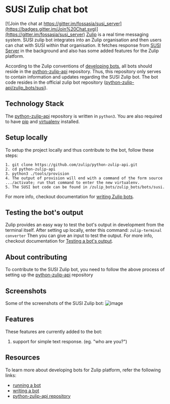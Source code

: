 # SUSI Zulip chat bot
[![Join the chat at https://gitter.im/fossasia/susi_server](https://badges.gitter.im/Join%20Chat.svg)](https://gitter.im/fossasia/susi_server)
[Zulip](https://zulipchat.com/) is a real time messaging system. SUSI zulip bot integrates into an Zulip organisation and then users can chat with SUSI within that organisation. It fetches response from [SUSI Server](https://github.com/fossasia/susi_server) in the background and also has some added features for the Zulip platform.

According to the Zulip conventions of [developing bots](https://zulipchat.com/api/writing-bots#installing-a-development-version-of-the-zulip-bots-package), all bots should reside in the [python-zulip-api](https://github.com/zulip/python-zulip-api) repository. Thus, this repository only serves to contain information and updates regarding the SUSI Zulip bot. The bot code resides in the official zulip bot repository ([python-zulip-api/zulip_bots/susi](https://github.com/zulip/python-zulip-api/tree/master/zulip_bots/zulip_bots/bots/susi)).

## Technology Stack
The [python-zulip-api](https://github.com/zulip/python-zulip-api) repository is written in `python3`. You are also required to have [pip](https://pip.pypa.io/en/stable/installing/) and [virtualenv](https://virtualenv.pypa.io/en/stable/installation/) installed.

## Setup locally
To setup the project locally and thus contribute to the bot, follow these steps:
```
1. git clone https://github.com/zulip/python-zulip-api.git
2. cd python-zulip-api
3. python3 ./tools/provision
4. The output of provision will end with a command of the form source .../activate; run that command to enter the new virtualenv.
5. The SUSI bot code can be found in /zulip_bots/zulip_bots/bots/susi.
```
For more info, checkout documentation for [writing Zulip bots](https://zulipchat.com/api/writing-bots#installing-a-development-version-of-the-zulip-bots-package).

## Testing the bot's output
Zulip provides an easy way to test the bot's output in development from the terminal itself. After setting up locally, enter this command:
`zulip-terminal converter`
Then you can give an input to test the output. For more info, checkout documentation for [Testing a bot's output](https://zulipchat.com/api/writing-bots#testing-a-bots-output). 

## About contributing
To contribute to the SUSI Zulip bot, you need to follow the above process of setting up the [python-zulip-api](https://github.com/zulip/python-zulip-api) repository
## Screenshots
Some of the screenshots of the SUSI Zulip bot:
![image](https://user-images.githubusercontent.com/17807257/40143106-19bf6150-5978-11e8-82bc-61e9c7489550.png)

## Features
These features are currently added to the bot:
1. support for simple text response. (eg. "who are you?")

## Resources
To learn more about developing bots for Zulip platform, refer the following links:
- [running a bot](https://zulipchat.com/api/running-bots)
- [writing a bot](https://zulipchat.com/api/writing-bots)
- [python-zulip-api repository](https://github.com/zulip/python-zulip-api)
